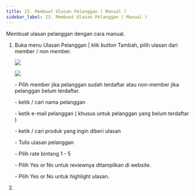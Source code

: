 ```yaml
---
title: 23. Membuat Ulasan Pelanggan ( Manual )
sidebar_label: 23. Membuat Ulasan Pelanggan ( Manual )
---
```

M﻿embuat ulasan pelanggan dengan cara manual. 

1. B﻿uka menu Ulasan Pelanggan | klik *button* Tambah, pilih ulasan dari member / non member.

   ![](/img/23.-ulasan-pelanggan_member_update.png)

   ![](/img/23.-ulasan-pelanggan_non-member_update.png)

   \-﻿ Pilih member jika pelanggan sudah terdaftar atau non-member jika pelanggan belum terdaftar.

   \-﻿ ketik / cari nama pelanggan

   \-﻿ ketik e-mail pelanggan ( khusus untuk pelanggan yang belum terdaftar )

   \-﻿ ketik / cari produk yang ingin diberi ulasan

   \-﻿ Tulis ulasan pelanggan

   \-﻿ Pilih rate bintang 1 - 5

   \-﻿ Pilih Yes or No untuk reviewnya ditampilkan di website.

   \-﻿ Pilih Yes or No untuk highlight ulasan. 
2.